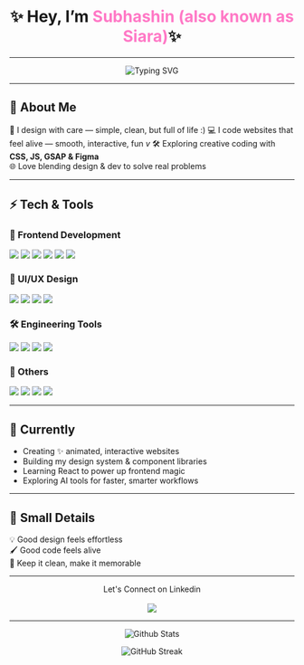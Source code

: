 <h1 align="center">
✨ Hey, I’m <span style="color:#ff79c6;"> Subhashin (also known as Siara)</span>✨
</h1><hr>

<!--<p align="center">
<img src="https://readme-typing-svg.demolab.com?font=Fira+Code&size=22&weight=600&pause=1000&color=F97AC2&width=500&lines=Web+Designer+%7C+Frontend+Developer;Making+websites+feel+alive;Design.+Code.+Animate." alt="Typing SVG" />
</p> -->

<p align="center">
<img src="https://readme-typing-svg.demolab.com?font=Fira+Code&pause=1000&color=F97AC2&width=435&lines=Web+Designer+%7C+Frontend+Developer;Making+websites+feel+alive;Design.+Code.+Animate." alt="Typing SVG" />
</p>

---

## 🌸 About Me

🎨 I design with care — simple, clean, but full of life  :)
💻 I code websites that feel alive — smooth, interactive, fun  *v*
🛠️ Exploring creative coding with **CSS, JS, GSAP & Figma**  
🌐 Love blending design & dev to solve real problems  


---

## ⚡ Tech & Tools

### 🧩 Frontend Development
<p>
  <img src="https://img.shields.io/badge/HTML5-ff5722?style=for-the-badge&logo=html5&logoColor=white"/>
  <img src="https://img.shields.io/badge/CSS3-2965f1?style=for-the-badge&logo=css3&logoColor=white"/>
  <img src="https://img.shields.io/badge/JavaScript-f7df1e?style=for-the-badge&logo=javascript&logoColor=black"/>
  <img src="https://img.shields.io/badge/Tailwind-38B2AC?style=for-the-badge&logo=tailwind-css&logoColor=white"/>
  <img src="https://img.shields.io/badge/GSAP-88CE02?style=for-the-badge&logo=greensock&logoColor=white"/>
  <img src="https://img.shields.io/badge/React-61DAFB?style=for-the-badge&logo=react&logoColor=black"/>
</p>

### 🎨 UI/UX Design
<p>
  <img src="https://img.shields.io/badge/Figma-EF4C88?style=for-the-badge&logo=figma&logoColor=white"/>
  <img src="https://img.shields.io/badge/Canva-00C4CC?style=for-the-badge&logo=canva&logoColor=white"/>
  <img src="https://img.shields.io/badge/Coolors-19213D?style=for-the-badge&logo=co&logoColor=white"/>
  <img src="https://img.shields.io/badge/Google%20Fonts-4285F4?style=for-the-badge&logo=google&logoColor=white"/>
</p>

### 🛠️ Engineering Tools
<p>
  <img src="https://img.shields.io/badge/CATIA%20V5-005A9C?style=for-the-badge&logo=dassaultsystemes&logoColor=white"/>
  <img src="https://img.shields.io/badge/Arduino-00979D?style=for-the-badge&logo=arduino&logoColor=white"/>
  <img src="https://img.shields.io/badge/MATLAB-ff6600?style=for-the-badge&logo=mathworks&logoColor=white"/>
  <img src="https://img.shields.io/badge/Mechatronics-4CAF50?style=for-the-badge&logo=gear&logoColor=white"/>
</p>

### 🧰 Others
<p>
  <img src="https://img.shields.io/badge/Git-F05032?style=for-the-badge&logo=git&logoColor=white"/>
  <img src="https://img.shields.io/badge/GitHub-181717?style=for-the-badge&logo=github&logoColor=white"/>
  <img src="https://img.shields.io/badge/VS%20Code-007ACC?style=for-the-badge&logo=visual-studio-code&logoColor=white"/>
  <img src="https://img.shields.io/badge/Notion-000000?style=for-the-badge&logo=notion&logoColor=white"/>
</p>


---

## 🎯 Currently 

- Creating ✨ animated, interactive websites  
- Building my design system & component libraries  
- Learning React to power up frontend magic  
- Exploring AI tools for faster, smarter workflows  

---

## 🌿 Small Details

💡 Good design feels effortless  
🖌️ Good code feels alive  
🌸 Keep it clean, make it memorable  

---

<p align="center">
   Let's Connect on Linkedin <br> <br>
<a href="https://www.linkedin.com/in/subhashin-m-585797280/"><img src="https://img.shields.io/badge/Let's Connect-ff79c6?style=for-the-badge&logo=linkedin&logoColor=white"/></a>
</p>

---

<p align="center">
<img src="https://github-readme-stats.vercel.app/api?username=Siara-05&show_icons=true&theme=radical" alt="Github Stats"/>
</p>

<p align="center">
<img src="https://github-readme-streak-stats.herokuapp.com/?user=Siara-05&theme=radical" alt="GitHub Streak"/> 
</p>
